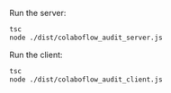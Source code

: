 Run the server:

```sh
tsc
node ./dist/colaboflow_audit_server.js
```

Run the client:

```sh
tsc
node ./dist/colaboflow_audit_client.js
```
